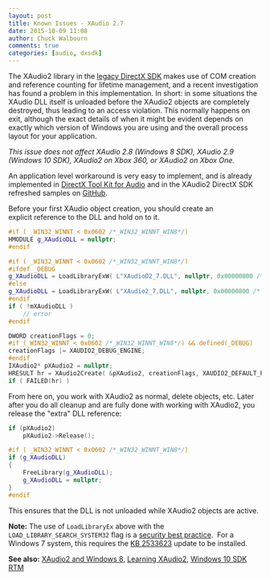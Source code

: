 ```yaml
---
layout: post
title: Known Issues - XAudio 2.7
date: 2015-10-09 11:08
author: Chuck Walbourn
comments: true
categories: [audio, dxsdk]
---
```

The XAudio2 library in the <a href="https://walbourn.github.io/where-is-the-directx-sdk-2015-edition/">legacy DirectX SDK</a> makes use of COM creation and reference counting for lifetime management, and a recent investigation has found a problem in this implementation. In short: in some situations the XAudio DLL itself is unloaded before the XAudio2 objects are completely destroyed, thus leading to an access violation. This normally happens on exit, although the exact details of when it might be evident depends on exactly which version of Windows you are using and the overall process layout for your application.
<!--more-->

<em>This issue does not affect XAudio 2.8 (Windows 8 SDK), XAudio 2.9 (Windows 10 SDK), XAudio2 on Xbox 360, or XAudio2 on Xbox One.</em>

An application level workaround is very easy to implement, and is already implemented in <a href="http://go.microsoft.com/fwlink/?LinkId=248929">DirectX Tool Kit for Audio</a> and in the XAudio2 DirectX SDK refreshed samples on <a href="https://github.com/walbourn/directx-sdk-samples">GitHub</a>.

Before your first XAudio object creation, you should create an explicit reference to the DLL and hold on to it.

```cpp
#if ( _WIN32_WINNT < 0x0602 /*_WIN32_WINNT_WIN8*/)
HMODULE g_XAudioDLL = nullptr;
#endif
```

```cpp
#if ( _WIN32_WINNT < 0x0602 /*_WIN32_WINNT_WIN8*/)
#ifdef _DEBUG
g_XAudioDLL = LoadLibraryExW( L"XAudioD2_7.DLL", nullptr, 0x00000800 /* LOAD_LIBRARY_SEARCH_SYSTEM32 */ );
#else
g_XAudioDLL = LoadLibraryExW( L"XAudio2_7.DLL", nullptr, 0x00000800 /* LOAD_LIBRARY_SEARCH_SYSTEM32 */ );
#endif
if ( !mXAudioDLL )
    // error
#endif
```

```cpp
DWORD creationFlags = 0;
#if (_WIN32_WINNT < 0x0602 /*_WIN32_WINNT_WIN8*/) && defined(_DEBUG)
creationFlags |= XAUDIO2_DEBUG_ENGINE;
#endif
IXAudio2* pXAudio2 = nullptr;
HRESULT hr = XAudio2Create( &pXAudio2, creationFlags, XAUDIO2_DEFAULT_PROCESSOR );
if ( FAILED(hr) )
```

From here on, you work with XAudio2 as normal, delete objects, etc. Later after you do all cleanup and are fully done with working with XAudio2, you release the "extra" DLL reference:

```cpp
if (pXAudio2)
    pXAudio2->Release();

#if ( _WIN32_WINNT < 0x0602 /*_WIN32_WINNT_WIN8*/)
if (g_XAudioDLL)
{
    FreeLibrary(g_XAudioDLL);
    g_XAudioDLL = nullptr;
}
#endif
```

This ensures that the DLL is not unloaded while XAudio2 objects are active.

<strong>Note:</strong> The use of <code>LoadLibraryEx</code> above with the <code>LOAD_LIBRARY_SEARCH_SYSTEM32</code> flag is a <a href="https://docs.microsoft.com/en-us/security-updates/SecurityAdvisories/2010/2269637">security best practice</a>.  For a Windows 7 system, this requires the <a href="https://support.microsoft.com/en-us/help/2533623/microsoft-security-advisory-insecure-library-loading-could-allow-remot">KB 2533623</a> update to be installed.

<strong>See also:</strong> <a href="https://walbourn.github.io/xaudio2-and-windows-8/">XAudio2 and Windows 8</a>, <a href="https://walbourn.github.io/learning-xaudio2/">Learning XAudio2</a>, <a href="https://walbourn.github.io/windows-10-sdk-rtm/">Windows 10 SDK RTM</a>
